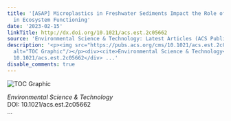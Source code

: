 ```yaml
---
title: '[ASAP] Microplastics in Freshwater Sediments Impact the Role of a Main Bioturbator
  in Ecosystem Functioning'
date: '2023-02-15'
linkTitle: http://dx.doi.org/10.1021/acs.est.2c05662
source: 'Environmental Science & Technology: Latest Articles (ACS Publications)'
description: '<p><img src="https://pubs.acs.org/cms/10.1021/acs.est.2c05662/asset/images/medium/es2c05662_0004.gif"
  alt="TOC Graphic"/></p><div><cite>Environmental Science & Technology</cite></div><div>DOI:
  10.1021/acs.est.2c05662</div> ...'
disable_comments: true
---
```

<p><img src="https://pubs.acs.org/cms/10.1021/acs.est.2c05662/asset/images/medium/es2c05662_0004.gif" alt="TOC Graphic"/></p><div><cite>Environmental Science & Technology</cite></div><div>DOI: 10.1021/acs.est.2c05662</div> ...